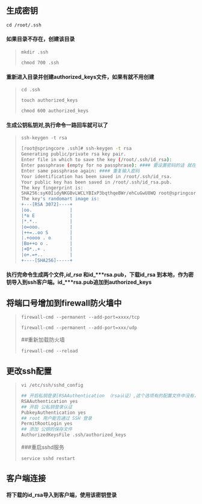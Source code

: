 ## 生成密钥

`cd /root/.ssh`

#### 如果目录不存在，创建该目录

> `mkdir .ssh`
>
> `chmod 700 .ssh`

#### 重新进入目录并创建authorized\_keys文件，如果有就不用创建

> `cd .ssh`
>
> `touch authorized_keys`
>
> `chmod 600 authorized_keys`&#x20;

#### 生成公钥私钥对,执行命令一路回车就可以了

> `ssh-keygen -t rsa`
>
> ```bash
> [root@springcore .ssh]# ssh-keygen -t rsa
> Generating public/private rsa key pair.
> Enter file in which to save the key (/root/.ssh/id_rsa): 
> Enter passphrase (empty for no passphrase): #### 要设置密码的话 就在这里输入【可直接为空跳过】
> Enter same passphrase again: #### 重复输入密码 
> Your identification has been saved in /root/.ssh/id_rsa.
> Your public key has been saved in /root/.ssh/id_rsa.pub.
> The key fingerprint is:
> SHA256:syK0IidyNKGBvLWCLYBIxP3bqthqeBWr/ehCuGwU8WQ root@springcore
> The key's randomart image is:
> +---[RSA 3072]----+
> |oo.              |
> |*o E             |
> |*.*..            |
> |o=ooo.           |
> |++=..oo S        |
> |.+oooo . o       |
> |Bo++o o .        |
> |+O*..+ .         |
> |o+.=+..          |
> +----[SHA256]-----+
> ```

#### 执行完命令生成两个文件,***id\_rsa*** 和id\_***rsa.pub，下载id\_rsa 到本地，作为密钥导入到ssh客户端。id\_***rsa.pub追加到authorized\_keys

## 将端口号增加到firewall防火墙中

> `firewall-cmd --permanent --add-port=xxxx/tcp`
>
> `firewall-cmd --permanent --add-port=xxx/udp`
>
> \##重新加载防火墙
>
> `firewall-cmd --reload`

## 更改ssh配置

> `vi /etc/ssh/sshd_config`
>
> ```bash
> ## 开启私钥登录[RSAAuthentication （rsa认证）,这个选项有的配置文件中没有，需要增加这一行
> RSAAuthentication yes
> ## 开启 公私钥登录认证
> PubkeyAuthentication yes
> ## root 用户能否通过 SSH 登录
> PermitRootLogin yes
> ## 添加 公钥的保存文件
> AuthorizedKeysFile .ssh/authorized_keys
> ```
>
> \###重启sshd服务
>
> `service sshd restart`

## 客户端连接

#### 将下载的id\_rsa导入到客户端，使用该密钥登录

